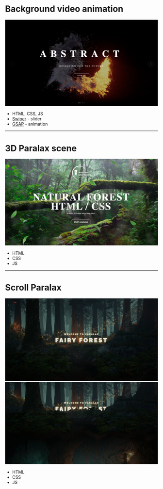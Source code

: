 # Background video animation

![img](/bg_video_animation/fire_bg.png)

- HTML, CSS, JS
- [Swiper](https://swiperjs.com/) - slider
- [GSAP](https://gsap.com/) - animation

---

# 3D Paralax scene

![img](/3d_paralax/3d_paralax.png)

- HTML
- CSS
- JS

---

# Scroll Paralax

![example 1](/scroll_paralax/example_1.png)
![example 2](/scroll_paralax/example_2.png)

- HTML
- CSS
- JS

